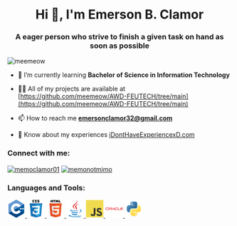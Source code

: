 <h1 align="center">Hi 👋, I'm Emerson B. Clamor</h1>
<h3 align="center">A eager person who strive to finish a given task on hand as soon as possible</h3>

<p align="left"> <img src="https://komarev.com/ghpvc/?username=meemeow&label=Profile%20views&color=0ec475&style=plastic" alt="meemeow" /> </p>

- 🌱 I’m currently learning **Bachelor of Science in Information Technology**

- 👨‍💻 All of my projects are available at [https://github.com/meemeow/AWD-FEUTECH/tree/main](https://github.com/meemeow/AWD-FEUTECH/tree/main)

- 📫 How to reach me **emersonclamor32@gmail.com**

- 📄 Know about my experiences [iDontHaveExperiencexD.com](iDontHaveExperiencexD.com)

<h3 align="left">Connect with me:</h3>
<p align="left">
<a href="https://fb.com/memoclamor01" target="blank"><img align="center" src="https://raw.githubusercontent.com/rahuldkjain/github-profile-readme-generator/master/src/images/icons/Social/facebook.svg" alt="memoclamor01" height="30" width="40" /></a>
<a href="https://instagram.com/memonotmimo" target="blank"><img align="center" src="https://raw.githubusercontent.com/rahuldkjain/github-profile-readme-generator/master/src/images/icons/Social/instagram.svg" alt="memonotmimo" height="30" width="40" /></a>
</p>

<h3 align="left">Languages and Tools:</h3>
<p align="left"> <a href="https://www.w3schools.com/cpp/" target="_blank" rel="noreferrer"> <img src="https://raw.githubusercontent.com/devicons/devicon/master/icons/cplusplus/cplusplus-original.svg" alt="cplusplus" width="40" height="40"/> </a> <a href="https://www.w3schools.com/css/" target="_blank" rel="noreferrer"> <img src="https://raw.githubusercontent.com/devicons/devicon/master/icons/css3/css3-original-wordmark.svg" alt="css3" width="40" height="40"/> </a> <a href="https://www.w3.org/html/" target="_blank" rel="noreferrer"> <img src="https://raw.githubusercontent.com/devicons/devicon/master/icons/html5/html5-original-wordmark.svg" alt="html5" width="40" height="40"/> </a> <a href="https://www.java.com" target="_blank" rel="noreferrer"> <img src="https://raw.githubusercontent.com/devicons/devicon/master/icons/java/java-original.svg" alt="java" width="40" height="40"/> </a> <a href="https://developer.mozilla.org/en-US/docs/Web/JavaScript" target="_blank" rel="noreferrer"> <img src="https://raw.githubusercontent.com/devicons/devicon/master/icons/javascript/javascript-original.svg" alt="javascript" width="40" height="40"/> </a> <a href="https://www.oracle.com/" target="_blank" rel="noreferrer"> <img src="https://raw.githubusercontent.com/devicons/devicon/master/icons/oracle/oracle-original.svg" alt="oracle" width="40" height="40"/> </a> <a href="https://www.python.org" target="_blank" rel="noreferrer"> <img src="https://raw.githubusercontent.com/devicons/devicon/master/icons/python/python-original.svg" alt="python" width="40" height="40"/> </a> </p>
